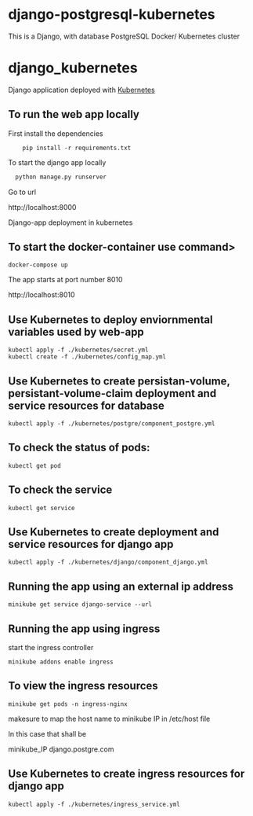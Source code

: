 # django-postgresql-kubernetes
This is a Django, with database PostgreSQL Docker/ Kubernetes cluster
# django_kubernetes
Django application deployed with [Kubernetes](https://kubernetes.io)
## To run the web app locally
<p>First install the dependencies</p>

```
    pip install -r requirements.txt
```

<p> To start the django app locally </p>

```python
  python manage.py runserver
```
<p>Go to url</p>

http://localhost:8000
  
Django-app deployment in kubernetes
## To start the docker-container use command>

```docker
docker-compose up
```
<p>The app starts at port number 8010</p>

http://localhost:8010

## Use Kubernetes to deploy enviornmental variables used by web-app
```kubernetes
kubectl apply -f ./kubernetes/secret.yml
kubectl create -f ./kubernetes/config_map.yml
```
## Use Kubernetes to create persistan-volume, persistant-volume-claim deployment and service resources for database
```kubernetes
kubectl apply -f ./kubernetes/postgre/component_postgre.yml
```

## To check the status of pods:
```kubernetes
kubectl get pod
```
## To check the service
```kubernetes
kubectl get service
```
## Use Kubernetes to create deployment and service resources for django app
```kubernetes
kubectl apply -f ./kubernetes/django/component_django.yml
```
## Running the app using an external ip address
```kubernetes
minikube get service django-service --url
```
## Running the app using ingress
<p>start the ingress controller</p>

```kubernetes
minikube addons enable ingress
```
## To view the ingress resources

```kubernetes
minikube get pods -n ingress-nginx
```
<p>makesure to map the host name to minikube IP in /etc/host file</p>
<p>In this case that shall be</p>
<p>minikube_IP django.postgre.com</p>
    
## Use Kubernetes to create ingress resources for django app
```kubernetes
kubectl apply -f ./kubernetes/ingress_service.yml
```

